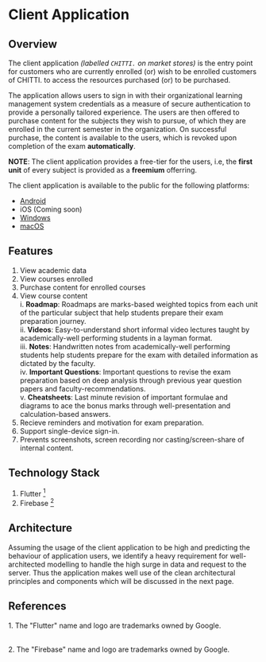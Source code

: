 # Client Application

## Overview

The client application _(labelled `CHITTI.` on market stores)_ is the entry point for customers who are currently enrolled (or) wish to be enrolled customers of CHITTI. to access the resources purchased (or) to be purchased.

The application allows users to sign in with their organizational learning management system credentials as a measure of secure authentication to provide a personally tailored experience. The users are then offered to purchase content for the subjects they wish to pursue, of which they are enrolled in the current semester in the organization. On successful purchase, the content is available to the users, which is revoked upon completion of the exam **automatically**.

**NOTE**: The client application provides a free-tier for the users, i.e, the **first unit** of every subject is provided as a **freemium** offerring.

The client application is available to the public for the following platforms:

- [Android](https://github.com/TheAnanta/chitti-app/releases/download/1.0.1/score-with-chitti-app.apk)
- iOS (Coming soon)
- [Windows](https://github.com/TheAnanta/chitti-app/releases/download/1.0.1/chitti.exe)
- [macOS](https://github.com/TheAnanta/chitti-app/releases/download/1.0.1/chitti-macos.zip)

## Features

1. View academic data
2. View courses enrolled
3. Purchase content for enrolled courses
4. View course content\
   i. **Roadmap**: Roadmaps are marks-based weighted topics from each unit of the particular subject that help students prepare their exam preparation journey.\
   ii. **Videos**: Easy-to-understand short informal video lectures taught by academically-well performing students in a layman format.\
   iii. **Notes**: Handwritten notes from academically-well performing students help students prepare for the exam with detailed information as dictated by the faculty.\
   iv. **Important Questions**: Important questions to revise the exam preparation based on deep analysis through previous year question papers and faculty-recommendations.\
   v. **Cheatsheets**: Last minute revision of important formulae and diagrams to ace the bonus marks through well-presentation and calculation-based answers.
5. Recieve reminders and motivation for exam preparation.
6. Support single-device sign-in.
7. Prevents screenshots, screen recording nor casting/screen-share of internal content.

## Technology Stack

1. Flutter [<sup>1</sup>](#references-1)
2. Firebase [<sup>2</sup>](#references-2)

## Architecture

Assuming the usage of the client application to be high and predicting the behaviour of application users, we identify a heavy requirement for well-architected modelling to handle the high surge in data and request to the server. Thus the application makes well use of the clean architectural principles and components which will be discussed in the next page.

## References

<span id="references-1">1. The "Flutter" name and logo are trademarks owned by Google.</span><br/><br/>

<span id="references-2">2. The "Firebase" name and logo are trademarks owned by Google.</span><br/><br/>
